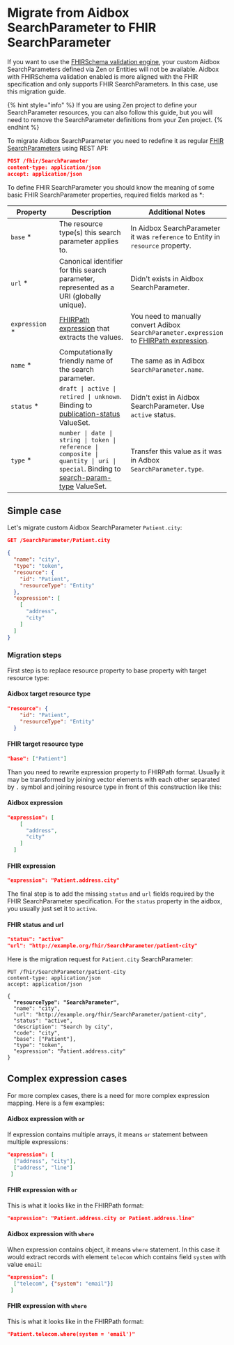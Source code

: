 # Migrate from Aidbox SearchParameter to FHIR SearchParameter

If you want to use the [FHIRSchema validation engine](../../modules/profiling-and-validation/fhir-schema-validator/), your custom Aidbox SearchParameters defined via Zen or Entities will not be available. Aidbox with FHIRSchema validation enabled is more aligned with the FHIR specification and only supports FHIR SearchParameters. In this case, use this migration guide.

{% hint style="info" %}
If you are using Zen project to define your SearchParameter resources, you can also follow this guide, but you will need to remove the SearchParameter definitions from your Zen project.
{% endhint %}

To migrate Aidbox SearchParameter you need to redefine it as regular [FHIR SearchParameters](https://hl7.org/fhir/R5/searchparameter.html) using REST API:

```json
POST /fhir/SearchParameter
content-type: application/json
accept: application/json
```

To define FHIR SearchParameter you should know the meaning of some basic FHIR SearchParameter properties, required fields marked as \*:

<table data-full-width="true"><thead><tr><th width="172">Property</th><th width="294">Description</th><th>Additional Notes</th></tr></thead><tbody><tr><td><code>base</code> *</td><td>The resource type(s) this search parameter applies to.</td><td>In Aidbox SearchParameter it was <code>reference</code> to Entity in <code>resource</code> property.</td></tr><tr><td><code>url</code> *</td><td>Canonical identifier for this search parameter, represented as a URI (globally unique).</td><td>Didn't exists in Aidbox SearchParameter.</td></tr><tr><td><code>expression</code> *</td><td><a href="https://www.hl7.org/fhir/fhirpath.html">FHIRPath expression</a> that extracts the values.</td><td>You need to manually convert Adibox <code>SearchParameter.expression</code> to <a href="https://www.hl7.org/fhir/fhirpath.html">F</a><a href="https://www.hl7.org/fhir/fhirpath.html">HIRPath expression</a>.</td></tr><tr><td><code>name</code> *</td><td>Computationally friendly name of the search parameter.</td><td>The same as in Adibox <code>SearchParameter.name</code>.</td></tr><tr><td><code>status</code> *</td><td><code>draft | active | retired | unknown</code>. Binding to <a href="https://hl7.org/fhir/R5/valueset-publication-status.html">publication-status</a> ValueSet.</td><td>Didn't exist in Aidbox SearchParameter. Use <code>active</code> status.</td></tr><tr><td><code>type</code> *</td><td><code>number | date | string | token | reference | composite | quantity | uri | special</code>. Binding to <a href="https://hl7.org/fhir/R4/valueset-search-param-type.html">search-param-type</a> ValueSet.</td><td>Transfer this value as it was in Adbox <code>SearchParameter.type</code>.</td></tr></tbody></table>

## Simple case

Let's migrate custom Aidbox SearchParameter `Patient.city`:

```json
GET /SearchParameter/Patient.city

​{
  "name": "city",
  "type": "token",
  "resource": {
    "id": "Patient",
    "resourceType": "Entity"
  },
  "expression": [
    [
      "address",
      "city"
    ]
  ]
}
```

### Migration steps



First step is to replace resource property to base property with target resource type:

#### Aidbox target resource type

```json
"resource": {
    "id": "Patient",
    "resourceType": "Entity"
  }
```

#### FHIR target resource type

```json
"base": ["Patient"]
```



Than you need to rewrite expression property to FHIRPath format. Usually it may be transformed by joining vector elements with each other separated by `.` symbol and joining resource type in front of this construction like this:

#### Aidbox expression

```json
"expression": [
    [
      "address",
      "city"
    ]
  ]
```

#### FHIR expression

```json
"expression": "Patient.address.city"
```



The final step is to add the missing `status` and `url` fields required by the FHIR SearchParameter specification. For the `status` property in the aidbox, you usually just set it to `active`.&#x20;

#### FHIR status and url

```json
"status": "active"
"url": "http://example.org/fhir/SearchParameter/patient-city"
```

Here is the migration request for `Patient.city` SearchParameter:

<pre class="language-json"><code class="lang-json">PUT /fhir/SearchParameter/patient-city
content-type: application/json
accept: application/json

{
<strong>  "resourceType": "SearchParameter",
</strong>  "name": "city",
  "url": "http://example.org/fhir/SearchParameter/patient-city",
  "status": "active",
  "description": "Search by city",
  "code": "city",
  "base": ["Patient"],
  "type": "token",
  "expression": "Patient.address.city"
}
</code></pre>

## Complex expression cases

For more complex cases, there is a need for more complex expression mapping. Here is a few examples:

#### Aidbox expression with `or`

If expression contains multiple arrays, it means `or` statement between multiple expressions:

```json
"expression": [
  ["address", "city"],
  ["address", "line"]
 ] 
```

#### FHIR expression with `or`

This is what it looks like in the FHIRPath format:

```json
"expression": "Patient.address.city or Patient.address.line"
```



#### Aidbox expression with `where`

When expression contains object, it means `where` statement. In this case it would extract records with element `telecom` which contains field `system` with value `email`:

```json
"expression": [
  ["telecom", {"system": "email"}]
 ] 
```

#### FHIR expression with `where`

This is what it looks like in the FHIRPath format:

```json
"Patient.telecom.where(system = 'email')"
```
